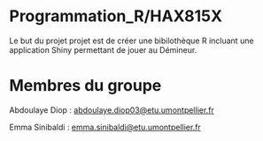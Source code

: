 # Programmation_R/HAX815X

Le but du projet projet est de créer une bibilothèque R incluant une application Shiny permettant de jouer au Démineur.


# Membres du groupe

Abdoulaye Diop : abdoulaye.diop03@etu.umontpellier.fr

Emma Sinibaldi : emma.sinibaldi@etu.umontpellier.fr
